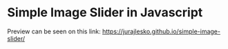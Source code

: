 # Simple Image Slider in Javascript

Preview can be seen on this link: https://jurajlesko.github.io/simple-image-slider/
